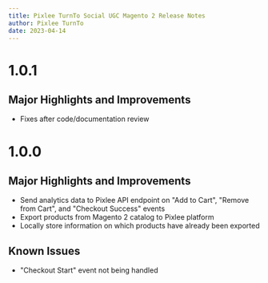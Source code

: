```yaml
---
title: Pixlee TurnTo Social UGC Magento 2 Release Notes
author: Pixlee TurnTo
date: 2023-04-14
---
```


# 1.0.1 #

## Major Highlights and Improvements ##

- Fixes after code/documentation review

# 1.0.0 #

## Major Highlights and Improvements ##

- Send analytics data to Pixlee API endpoint on "Add to Cart", "Remove from Cart", and "Checkout Success" events
- Export products from Magento 2 catalog to Pixlee platform
- Locally store information on which products have already been exported

## Known Issues ##

- "Checkout Start" event not being handled
